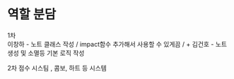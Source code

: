 # 역할 분담
1차  
이창하 - 노트 클래스 작성 / impact함수 추가해서 사용할 수 있게끔 / + 
김건호 - 노트 생성 및 소멸등 기본 로직 작성

2차
점수 시스팀 , 콤보, 하트 등 시스템
